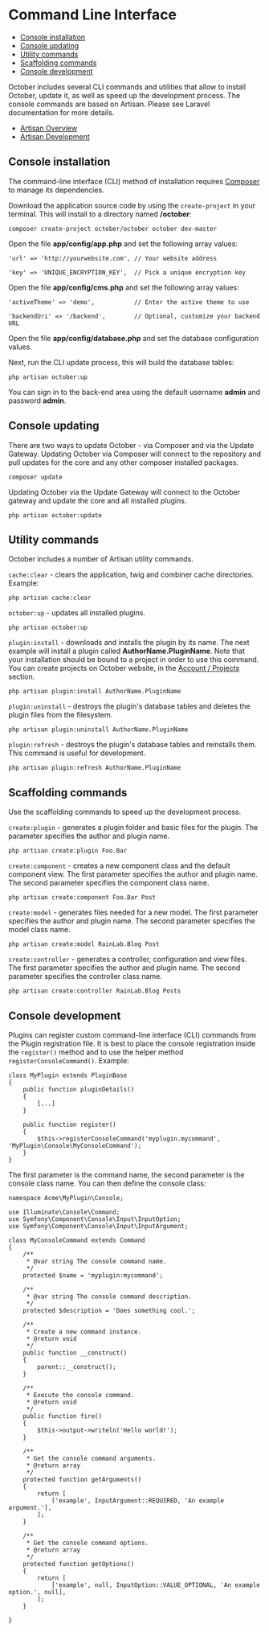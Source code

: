 # Command Line Interface

- [Console installation](#console-install)
- [Console updating](#console-updating)
- [Utility commands](#utility-commands)
- [Scaffolding commands](#scaffolding-commands)
- [Console development](#console-development)

October includes several CLI commands and utilities that allow to install October, update it, as well as speed up the development process. The console commands are based on Artisan. Please see Laravel documentation for more details.

* [Artisan Overview](http://laravel.com/docs/artisan)
* [Artisan Development](http://laravel.com/docs/commands)

<a name="console-install" class="anchor" href="#console-install"></a>
## Console installation

The command-line interface (CLI) method of installation requires [Composer](http://getcomposer.org/) to manage its dependencies.

Download the application source code by using the `create-project` in your terminal. This will install to a directory named **/october**:

    composer create-project october/october october dev-master

Open the file **app/config/app.php** and set the following array values:

    'url' => 'http://yourwebsite.com', // Your website address

    'key' => 'UNIQUE_ENCRYPTION_KEY',  // Pick a unique encryption key

Open the file **app/config/cms.php** and set the following array values:

    'activeTheme' => 'demo',           // Enter the active theme to use

    'backendUri' => '/backend',        // Optional, customize your backend URL

Open the file **app/config/database.php** and set the database configuration values.

Next, run the CLI update process, this will build the database tables:

    php artisan october:up

You can sign in to the back-end area using the default username **admin** and password **admin**.


<a name="console-updating" class="anchor" href="#console-updating"></a>
## Console updating

There are two ways to update October - via Composer and via the Update Gateway. Updating October via Composer will connect to the repository and pull updates for the core and any other composer installed packages.

    composer update

Updating October via the Update Gateway will connect to the October gateway and update the core and all installed plugins.

    php artisan october:update

<a name="utility-commands" class="anchor" href="#utility-commands"></a>
## Utility commands

October includes a number of Artisan utility commands.

`cache:clear` - clears the application, twig and combiner cache directories. Example:

    php artisan cache:clear

`october:up` - updates all installed plugins.

    php artisan october:up

`plugin:install` - downloads and installs the plugin by its name. The next example will install a plugin called **AuthorName.PluginName**. Note that your installation should be bound to a project in order to use this command. You can create projects on October website, in the [Account / Projects](https://octobercms.com/account/projects) section.

    php artisan plugin:install AuthorName.PluginName

`plugin:uninstall` - destroys the plugin's database tables and deletes the plugin files from the filesystem.

    php artisan plugin:uninstall AuthorName.PluginName

`plugin:refresh` - destroys the plugin's database tables and reinstalls them. This command is useful for development.

    php artisan plugin:refresh AuthorName.PluginName

<a name="scaffolding-commands" class="anchor" href="#scaffolding-commands"></a>
## Scaffolding commands

Use the scaffolding commands to speed up the development process.

`create:plugin` - generates a plugin folder and basic files for the plugin. The parameter specifies the author and plugin name.

    php artisan create:plugin Foo.Bar

`create:component` - creates a new component class and the default component view. The first parameter specifies the author and plugin name. The second parameter specifies the component class name.

    php artisan create:component Foo.Bar Post

`create:model` - generates files needed for a new model. The first parameter specifies the author and plugin name. The second parameter specifies the model class name.

    php artisan create:model RainLab.Blog Post

`create:controller` - generates a controller, configuration and view files. The first parameter specifies the author and plugin name. The second parameter specifies the controller class name.

    php artisan create:controller RainLab.Blog Posts

<a name="console-development" class="anchor" href="#console-development"></a>
## Console development

Plugins can register custom command-line interface (CLI) commands from the Plugin registration file. It is best to place the console registration inside the `register()` method and to use the helper method `registerConsoleCommand()`. Example:

    class MyPlugin extends PluginBase
    {
        public function pluginDetails()
        {
            [...]
        }

        public function register()
        {
            $this->registerConsoleCommand('myplugin.mycommand', 'MyPlugin\Console\MyConsoleCommand');
        }
    }

The first parameter is the command name, the second parameter is the console class name. You can then define the console class:

    namespace Acme\MyPlugin\Console;

    use Illuminate\Console\Command;
    use Symfony\Component\Console\Input\InputOption;
    use Symfony\Component\Console\Input\InputArgument;

    class MyConsoleCommand extends Command
    {
        /**
         * @var string The console command name.
         */
        protected $name = 'myplugin:mycommand';

        /**
         * @var string The console command description.
         */
        protected $description = 'Does something cool.';

        /**
         * Create a new command instance.
         * @return void
         */
        public function __construct()
        {
            parent::__construct();
        }

        /**
         * Execute the console command.
         * @return void
         */
        public function fire()
        {
            $this->output->writeln('Hello world!');
        }

        /**
         * Get the console command arguments.
         * @return array
         */
        protected function getArguments()
        {
            return [
                ['example', InputArgument::REQUIRED, 'An example argument.'],
            ];
        }

        /**
         * Get the console command options.
         * @return array
         */
        protected function getOptions()
        {
            return [
                ['example', null, InputOption::VALUE_OPTIONAL, 'An example option.', null],
            ];
        }

    }